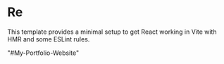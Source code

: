 # Re

This template provides a minimal setup to get React working in Vite with HMR and some ESLint rules.

"#My-Portfolio-Website"
